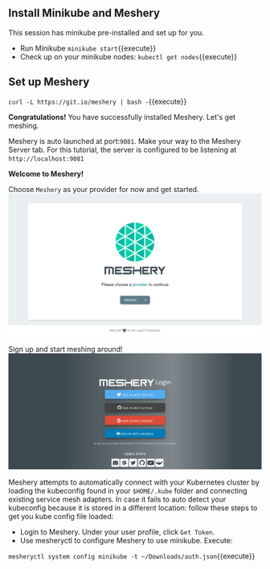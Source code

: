 
## Install Minikube and Meshery

This session has minikube pre-installed and set up for you. 

- Run Minikube
`minikube start`{{execute}}
- Check up on your minikube nodes:
`kubectl get nodes`{{execute}}

## Set up Meshery

`curl -L https://git.io/meshery | bash -`{{execute}}

**Congratulations!**
You have successfully installed Meshery. Let's get meshing.

Meshery is auto launched at port:`9081`. 
Make your way to the Meshery Server tab. For this tutorial, the server is configured to be listening at `http://localhost:9081`

**Welcome to Meshery!**

Choose `Meshery` as your provider for now and get started.
![Meshery landing page](./assets/server-page.png)

Sign up and start meshing around!
![Sign up page](./assets/login-page.png)

Meshery attempts to automatically connect with your Kubernetes cluster by loading the kubeconfig found in your `$HOME/.kube` folder and connecting existing service mesh adapters. 
In case it fails to auto detect your kubeconfig because it is stored in a different location: follow these steps to get you kube config file loaded:

 - Login to Meshery. Under your user profile, click `Get Token`.
 - Use mesheryctl to configure Meshery to use minikube. Execute:

`mesheryctl system config minikube -t ~/Downloads/auth.json`{{execute}}